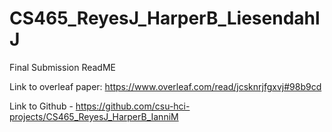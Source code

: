 # CS465_ReyesJ_HarperB_LiesendahlJ

Final Submission ReadME

Link to overleaf paper: https://www.overleaf.com/read/jcsknrjfgxvj#98b9cd

Link to Github - https://github.com/csu-hci-projects/CS465_ReyesJ_HarperB_IanniM
